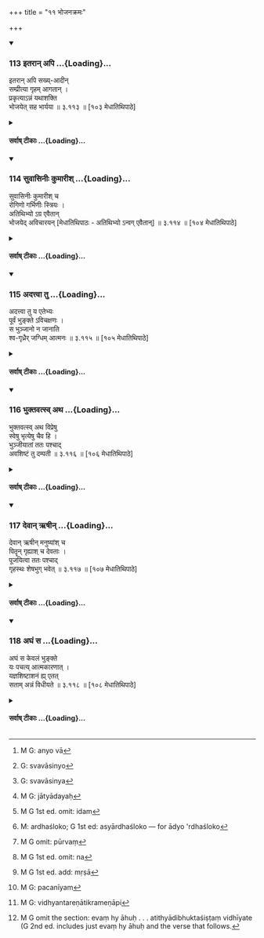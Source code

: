 +++
title = "११ भोजनक्रमः"

+++
<div class="js_include" includetitle="true" newlevelforh1="3" unfilled url="/kalpAntaram/smRtiH/manuH/vishvAsa-prastutiH/03/113_itarAn_api.md">
<details open><summary><h3>113 इतरान् अपि ...{Loading}...</h3></summary>

इतरान् अपि सख्य्-आदीन्  
सम्प्रीत्या गृहम् आगतान् ।  
प्रकृत्याऽन्नं यथाशक्ति  
भोजयेत् सह भार्यया  ॥ ३.११३ ॥ [१०३ मेधातिथिपाठे]
</details>
</div>
<div class="js_include collapsed" newlevelforh1="4" title="सर्वाष् टीकाः" unfilled url="/kalpAntaram/smRtiH/manuH/sarvASh_TIkAH/03/113_itarAn_api.md">
<details><summary><h4>सर्वाष् टीकाः ...{Loading}...</h4></summary>
<details><summary>गङ्गानथ-मूलानुवादः</summary>

Others also, friends and the rest, that may come to his house out of affection, he should feed on food specially prepared, to the best of his ability, together with his wife.—(113)
</details>
<details><summary>मेधातिथिः</summary>

**सखा** मित्रं स **आदिर्** येषाम् । **आदि**शब्दः प्रकारे ज्ञातिबन्धुसंगतसहाध्यायिप्रभृतीन् गृह्णाति, गुरुवर्जम् । **संप्रीत्यागतान्** । अतिथेर् धर्मस्य प्रकृतत्वान् निषेधार्थं संप्रीतिग्रहणम् । तान् **भोजयेत्** । **प्रकृत्य** प्रकर्षेणान्नं कृत्वा संस्कृत्य । **यथाशक्तीति** उपलक्षणार्थः शक्तिशब्दः । यावती शक्तिर् यादृशं च यो ऽर्हति तम् उद्दिश्य तादृश एव संस्कारः कर्तव्यः । **भार्यया सह** । यो भर्तुर् भोजनकालः स एव भार्याया अपि, पृथक् तस्या भोजनकालस्याभावात् । एवं ह्य् उक्तम् "अवशिष्टं तु दम्पती" इति (म्ध् ३.१०६) । महाभारते पत्युर् ऊर्ध्वं भार्याया भोजनं दर्शितम् । द्रौपदीसत्यभामासंवादे (म्भ् ३.२२२) द्रौपद्या स्त्रीधर्मान् कथयन्त्योक्तम्- "सर्वेषु पतिषु भुक्तवत्सु शेषान्नम् अश्नामि" । पतिशेषान्नभोजनं स्त्रीणां धर्मः । तस्मान् न भार्याभोजनकाले सख्यादीनां भोजनं विधीयते । नाप्य् एकपात्राशनं **सहा**र्थः । किं तर्हि नैकाकिनस् ते भोजयितव्याः । अपि तु भार्यापि तत्र भुञ्जीत । ततश् च "अवशिष्टं तु दम्पती" (म्ध् ३.१०६) इति तद् अत्र बाध्यते । यदि पत्युः कश्चिद् अभ्यर्हितः प्रतीक्ष्यः स्याद् अरुच्या वा[^१८५] न भुञ्जीत, तदा भार्या तद्देशे भुञ्जीत । एवं सौहार्दं प्रकाशितं भविष्यति ॥ ३.१०३ ॥


[^१८५]:
     M G: anyo vā
</details>
<details><summary>गङ्गानथ-भाष्यानुवादः</summary>

‘*Friend*’— Companion; they of whom the friend is the first. The term
‘*and the rest*’ connotes *kind*, and includes relations, associates,
class-fellows, and so forth;—all except the Teacher.

‘*That may come out of affection*,’—The context pertaining to the
*guest*, the term ‘*affection*,’ has been added with a view to preclude
that character.

‘*He should feed them*.’

‘*Specially prepared*’—Having cooked the food with special care.

‘*To the best of his ability*;’—the term ‘ability’ is meant to be merely
illustrative; the meaning is that the cooking and the seasoning should
be in accordance with the man’s own ability, and also according to what
each guest may deserve.

‘*Together with his wife*’—the time for the wife’s eating is the same as
the husband’s; no time being laid down specifically for the wife; all
that is said is that ‘the husband and Wife should eat the remnant’
(verse 116). In the Mahābhārata, however, it is shown that the wife eats
after the husband: In the course of conversation between Draupadī and
Satyabhāmā, Draupadī, describing the duties of the wife, has said—‘after
all my husbands have eaten, I eat what is left’. The eating of food left
by the husband is among the wife’s duties. Hence, what is here laid down
is not that the Friend and others should eat at the time that, the wife
eats; nor does the phrase ‘*along with*’ mean that, they are to eat out
of the same dish. All that is, meant is that they should not be fed
alone; the housewife also should eat there. This might go against the
rule that ‘the husband and wife should eat what is left,’ What is meant
is that if some respectable person is to be waited for, or if the
husband feels disinclined to eat, then the husband may not eat with the
Friend, etc., and in his place his wife should eat; this will bear
testimony to his friendly feelings towards the diners.—(113)
</details>
<details><summary>गङ्गानथ-टिप्पन्यः</summary>

This verse is quoted without comment in *Parāśaramādhava* (Ācāra, p.
394);—and in *Aparārka* (p. 154) as laying down the treatment to be
accorded to such relations and friends as happen to arrive after the
Householder himself has eaten,—and as implying that the wife should eat
*after* the husband has eaten.
</details>
<details><summary>गङ्गानथ-तुल्य-वाक्यानि</summary>

*Viṣṇu* (67.38).—\[Reproduces Manu.\]

*Yājñavalkya* (1.108).—‘He shall also feed such friends and relations as
may arrive at the time.’
</details>
<details><summary>Bühler</summary>

113	Even to others, personal friends and so forth, who have come to his house out of affection, he may give food, garnished (with seasoning) according to his ability, (at the same time) with his wife.
</details>
</details>
</div>
<div class="js_include" includetitle="true" newlevelforh1="3" unfilled url="/kalpAntaram/smRtiH/manuH/vishvAsa-prastutiH/03/114_suvAsinIH_kumArIsh.md">
<details open><summary><h3>114 सुवासिनीः कुमारीश् ...{Loading}...</h3></summary>

सुवासिनीः कुमारीश् च  
रोगिणो गर्भिणीः स्त्रियः ।  
अतिथिभ्यो ऽग्र एवैतान्  
भोजयेद् अविचारयन् [मेधातिथिपाठः - अतिथिभ्यो ऽन्वग् एवैतान्]  ॥ ३.११४ ॥ [१०४ मेधातिथिपाठे]
</details>
</div>
<div class="js_include collapsed" newlevelforh1="4" title="सर्वाष् टीकाः" unfilled url="/kalpAntaram/smRtiH/manuH/sarvASh_TIkAH/03/114_suvAsinIH_kumArIsh.md">
<details><summary><h4>सर्वाष् टीकाः ...{Loading}...</h4></summary>
<details><summary>गङ्गानथ-मूलानुवादः</summary>

Newly married girls, maidens, sick persons and pregnant women,—these he should, without hesitation, feed immediately after the guests.—(114)
</details>
<details><summary>मेधातिथिः</summary>

[^१८७]:
     M G 1st ed.: 'gra

सुवासिन्यो[^१८८] वध्वो नवोढा स्त्रियः स्नुषा दुहितरश् च । <u>अन्ये</u> तु "जीवच्छ्वशुरा जीवत्पितृकाश् च प्रसूता अपि सुवासिन्य[^१८९] उच्यन्ते" इत्य् आहुः । **अतिथिभ्यो ऽन्वग् एवैतान्** अनुगतान् एव भोजयेत् । प्रारब्धभोजनेष्व् एवातिथिषु तत्समकालं भोजयेत् । <u>अन्ये</u> त्व् "अग्र" इति पठन्ति । **अविचारयन्** । कथम् अतिथिष्व् अभोजितेषु बाला भुञ्जत इत्य् एवं विचिक्त्सा न कर्तव्या ॥ ३.१०४ ॥


[^१८९]:
     G: svavāsinya


[^१८८]:
     G: svavāsinyo
</details>
<details><summary>गङ्गानथ-भाष्यानुवादः</summary>

The term ‘*Suvāsinī*’ stands for newly married girls, daughters as well
as daughters-in-law. Others have held that ‘girls whose father-in-law
and father are both living are called *Suvāsinī*, even after they have
given birth to children.’

‘*These......immediately after the guests*’—in continuation of them—‘*he
should feed*.’ That is, as soon as the guests have commenced eating,
they should be fed at the same time.

Others read ‘*agre*’ ‘*before*’ (the guests).

‘*Without hesitation*’—*i.e*., he should not entertain any doubt as to
the propriety of feeding youngsters before the guests have eaten.—(114)
</details>
<details><summary>गङ्गानथ-टिप्पन्यः</summary>

‘*Suvāsinīḥ*’—‘Newly married girls *i.e*., daughters and
daughters-in-law’ (Medhātithi);—‘women whose fathers and fathers-in-law
are living, even though they may have got children’ (‘others,’ quoted by
Medhātithi).

‘*Agre*’—‘Before (the guests)’ (Kullūka);—Medhātithi adopts the reading
‘*anvak*’ and explains it to mean ‘along with (the guests)’; and not as
‘even if they come later,’ as Hopkins interprets him.

This verse is quoted in *Vīramitrodaya* (Āhnika, p. 455), which explains
‘*agre*’ as ‘first’;—and in *Aparārka* (p. 147).
</details>
<details><summary>गङ्गानथ-तुल्य-वाक्यानि</summary>

*Viṣṇu* (67.39).—\[Reproduces Manu, but using the singular number
throughout the first half.\]

*Gautama* (5.26).—‘First he shall feed the guests, the young boys, the
sick, the woman with child, the newly-married girls, the old and the
dependents.’

*Baudhāyana* (2.7.19).—‘They quote here the following text:—First of all
he shall feed the guests, after them the woman with child, then the
boys, the old persons, the weak and the sick.’

*Āpastamba-Dharmasūtra* (2.4.12).—‘The boys, the old, those suffering
from disease, women with child.’

*Yājñavalkya* (1.5.105).—‘Boys, newly-married girls, old persons,
pregnant women, the sick and the maidens, guests and servants,—it is
only after these have been fed that the householder and his wife shall
eat whatever is left.’

*Pāraskara* (1.9.13).—‘The younger and the older members of the family
shall take their food in the manner befitting them.’

*Viṣṇu-purāṇa* (Parāśaramādhava, p. 364).—‘Then with cooked food he
shall feed the newly married girls, the sick, the pregnant women, the
old and the young; after that he should himself eat.’

*Mārkaṇḍeya-purāṇa* (Do.).—‘Having honoured the Brāhmaṇa guests,
relations, paternal and maternal, and also persons seeking for food, he
shall feed the young and old and the sick.’
</details>
<details><summary>Bühler</summary>

114	Without hesitation he may give food, even before his guests, to the following persons, (viz.) to newly-married women, to infants, to the sick, and to pregnant women.
</details>
</details>
</div>
<div class="js_include" includetitle="true" newlevelforh1="3" unfilled url="/kalpAntaram/smRtiH/manuH/vishvAsa-prastutiH/03/115_adattvA_tu.md">
<details open><summary><h3>115 अदत्त्वा तु ...{Loading}...</h3></summary>

अदत्त्वा तु य एतेभ्यः  
पूर्वं भुङ्क्ते ऽविचक्षणः ।  
स भुञ्जानो न जानाति  
श्व-गृध्रैर् जग्धिम् आत्मनः  ॥ ३.११५ ॥ [१०५ मेधातिथिपाठे]
</details>
</div>
<div class="js_include collapsed" newlevelforh1="4" title="सर्वाष् टीकाः" unfilled url="/kalpAntaram/smRtiH/manuH/sarvASh_TIkAH/03/115_adattvA_tu.md">
<details><summary><h4>सर्वाष् टीकाः ...{Loading}...</h4></summary>
<details><summary>गङ्गानथ-मूलानुवादः</summary>

The foolish man, who eats before giving food to these, does not understand, that, in thus eating, he is himself devoured by dogs and vultures.—(115)
</details>
<details><summary>मेधातिथिः</summary>

**एतेभ्यो** ऽतिथ्यादिभ्यो भृत्यपर्यन्तेभ्यो **यो** भोजनम् **अदत्त्वा** **पूर्वं** प्रथमम् **अविचक्षणः** शास्त्रार्थम् अजानानो **भुङ्क्ते** **स श्वगृधैर्** अद्यते प्रेतः । ताम् **जग्धिम् आत्मनस्** तैः खादनं **न जानाति** । एवं हि स मन्यते मूढमतिर् अत्राहम् एव भुञ्जे, एवं तु न बुध्यते यद् ईदृशम् अशनं तत् स्वशरीरस्य **श्वगृध्रैर्** अदनम् । तत्फलत्वाद् एवम् उच्यते ॥ ३.१०५ ॥
</details>
<details><summary>गङ्गानथ-भाष्यानुवादः</summary>

‘*Before giving food to these*’—*i.e*., to those just mentioned,
beginning with the guest and ending with the servant—‘*the foolish
man*’— who does not know the law—‘*eats*’— is devoured, after death, by
dogs and vultures.

This ‘*being devoured*’—being eaten—by them, he does not understand. The
foolish man simply feels that ‘I am eating now,’ and he does not
understand that his eating in this manner means the eating of his own
body by dogs and vultures. This latter is the result of such eating;
hence it has been thus described.—(115)
</details>
<details><summary>गङ्गानथ-टिप्पन्यः</summary>

This verse is quoted in *Vīramitrodaya* (Āhnika, p. 455) without
comment; and also on p. 395, where it is explained as setting aside the
view that the *Vaiśvadeva* and *Bali* offerings should be made only once
in the morning when the man himself eats,—and as indicating the
necessity of making them both in the morning and in the evening, *even
though the man himself may not eat* at both times. There is this
difference, however, that if the man omits the offerings while he
himself eats, he incurs two sins—that of eating without offering, and
that of omitting the offerings; whereas if he drops them when he himself
does not eat, he incurs only one sin, that of omitting the offerings.
Thus on the *Ekādaśī* and other fasting days also, the said offerings
have got to be made; and food has got to be cooked for that purpose; but
in the event of his being unable to do the cooking, the offerings may be
made even with uncooked food.

This is quoted also in *Aparārka* (p. 147), which explains the second
line to mean ‘he does not understand that he is himself being devoured
by dogs and vultures’, and deduces the conclusion that it is not sinful
to eat along with the persons mentioned in the preceding verse.
</details>
<details><summary>गङ्गानथ-तुल्य-वाक्यानि</summary>

*Viṣṇu* (67.40).—\[Reproduces Manu.\]

*Baudhāyana* (2.7.20).—‘If one eats before having fed these in the
proper manner, he is himself eaten; he does not eat; though he knows not
this.’

*Baudhāyana* (3.17.18).—‘They quote the following declaration made by
the Food:—If one eats rice without offering rice to the Pitṛs, the gods,
dependents, guests and friends, he eats poison; him I devour; for him I
am Death.’

*Viṣṇu-purāṇa* (Parāśaramādhava, p. 364).—‘If one eats before these have
been fed, he eats sin, and after death, he goes to hell and is born as a
feeder on phlegm.’
</details>
<details><summary>Bühler</summary>

115	But the foolish man who eats first without having given food to these (persons) does, while he crams, not know that (after death) he himself will be devoured by dogs and vultures.
</details>
</details>
</div>
<div class="js_include" includetitle="true" newlevelforh1="3" unfilled url="/kalpAntaram/smRtiH/manuH/vishvAsa-prastutiH/03/116_bhuktavatsv_atha.md">
<details open><summary><h3>116 भुक्तवत्स्व् अथ ...{Loading}...</h3></summary>

भुक्तवत्स्व् अथ विप्रेषु  
स्वेषु भृत्येषु चैव हि ।  
भुञ्जीयातां ततः पश्चाद्  
अवशिष्टं तु दम्पती  ॥ ३.११६ ॥ [१०६ मेधातिथिपाठे]
</details>
</div>
<div class="js_include collapsed" newlevelforh1="4" title="सर्वाष् टीकाः" unfilled url="/kalpAntaram/smRtiH/manuH/sarvASh_TIkAH/03/116_bhuktavatsv_atha.md">
<details><summary><h4>सर्वाष् टीकाः ...{Loading}...</h4></summary>
<details><summary>गङ्गानथ-मूलानुवादः</summary>

After the Brāhmaṇas, his own people and servants have dined,—the husband and wife should afterwards eat what is left.—(116)
</details>
<details><summary>मेधातिथिः</summary>

**विप्रा** अतिथयः, **स्वा** ज्ञात्यादयः[^१९०] । तेषु कृतभोजनेषु तद्**अवशिष्टं** **दम्पती** जायापती अश्नीयाताम् । **पश्चात्** कदाचित् तेभ्यः कल्पयित्वा शिष्टव्यपदेशे सत्य् आदौ भोजनं स्यात् तदर्थम् उक्तं पश्चाद् इति । दम्पत्योर् भोजनकालविधानर्थम् इदम्[^१९१] । आद्यो ऽर्धश्लोको[^१९२] ऽनुवादः ॥ ३.१०६ ॥


[^१९२]:
     M: ardhaśloko; G 1st ed: asyārdhaśloko — for ādyo 'rdhaśloko


[^१९१]:
     M G 1st ed. omit: idam


[^१९०]:
     M G: jātyādayaḥ
</details>
<details><summary>गङ्गानथ-भाष्यानुवादः</summary>

‘*Brāhmaṇas*’—*i.e*., guests.

‘*His men people*’—people of the same caste, and so forth. When all
these have eaten, then ‘what is left by them,’ the husband and wife
should eat.

‘*Afterwards*’—this is added with a view to perclude the notion that a
portion of the food having been assigned to the guests and others, and
kept aside, the remainder might be called ‘what is left,’ and as such
might be eaten by the householder and his wife, even before the guests,
&c.

Half of this verse is meant to be the injunction of the time for the
husband and wife to eat; the rest of it is a purely descriptive
reference.—(116)
</details>
<details><summary>गङ्गानथ-टिप्पन्यः</summary>

This verse is quoted in *Parāśaramādhava* (Ācāra, p. 364), as laying
down the manner in which the Householder himself should take his
food;—and in *Vīramitrodaya* (Āhnika, p. 456) without comment.
</details>
<details><summary>गङ्गानथ-तुल्य-वाक्यानि</summary>

*Viṣṇu* (67.41).—\[Reproduces Manu.\]

*Āpastamba-Dharmasūtra* (2.8.2).—‘He shall eat what has been left by the
guests.’

*Yājñavalkya* (1.105).—‘The husband and wife shall eat what is left
after the guests and dependents have been fed.’

*Paraskara* (3.9.14).—‘The householder and his wife, after all the
rest.’
</details>
<details><summary>Bühler</summary>

116	After the Brahmanas, the kinsmen, and the servants have dined, the householder and his wife may afterwards eat what remains.
</details>
</details>
</div>
<div class="js_include" includetitle="true" newlevelforh1="3" unfilled url="/kalpAntaram/smRtiH/manuH/vishvAsa-prastutiH/03/117_devAn_RShIn.md">
<details open><summary><h3>117 देवान् ऋषीन् ...{Loading}...</h3></summary>

देवान् ऋषीन् मनुष्यांश् च  
पितॄन् गृह्याश् च देवताः ।  
पूजयित्वा ततः पश्चाद्  
गृहस्थः शेषभुग् भवेत्  ॥ ३.११७ ॥ [१०७ मेधातिथिपाठे]
</details>
</div>
<div class="js_include collapsed" newlevelforh1="4" title="सर्वाष् टीकाः" unfilled url="/kalpAntaram/smRtiH/manuH/sarvASh_TIkAH/03/117_devAn_RShIn.md">
<details><summary><h4>सर्वाष् टीकाः ...{Loading}...</h4></summary>
<details><summary>गङ्गानथ-मूलानुवादः</summary>

Having worshipped the gods, sages, men, the Pitṛs and the household deities, the Householder shall eat afterwards what remains.—(117)
</details>
<details><summary>मेधातिथिः</summary>

अनुवादमात्रम् इदं पूर्वस्य पञ्चयज्ञानुष्ठानविधेर् गृहस्थभोजनकालस्य च । 

- <u>अन्ये</u> त्व् अर्थान्तरविधानम् अपि वर्णयन्ति । पूर्वत्र जायापत्योर् एककालम् अवशिष्टभोजनं विहितम् । अनेन स्त्रिया अपोह्य पुंस एव विधीयते । ततश् च पूर्वं[^१९३] भृत्येभ्यः प्राक् पत्युर् भार्या भुञ्जीत । एवं वा कृत्वा भोजयेत् । एतद् अप्य् उपपन्नं भविष्यति । इतरथा तैः सह भार्या न भुज्ञीतेत्य् अर्थकल्पनायां तथाश्रुतपदान्वयभङ्गः स्यात् । यत् तु महाभारते दर्शनं तद्दर्शनम् एव न[^१९४] विधानम्, विधौ विकल्पयिष्यते ।


[^१९४]:
     M G 1st ed. omit: na


[^१९३]:
     M G omit: pūrvaṃ

- <u>तद् अयुक्तम्</u> अनुवादत्वाद् अस्य । न च गृहस्थ इत्य् एकवचनविरोधः, सहाधिकाराज् जायापत्योः । तत्र च सहार्थस्य प्राधान्यान् न द्विवचनापत्तिः । यथा "ब्राह्मणो ऽग्नीन् आदधीत" इति सत्य् अपि भार्यया सहाधिकारे नैकवचनं विरुध्यते । तत् कस्य हेतोः । एको हि तत्र प्रधानम् अपरो हि गुणभूतः । न च गुणः स्वसंख्याम् उपजनयितुं शक्नोति । अतः प्रधानस्यैकसंख्यत्वात्, सत्य् अपि पत्यर्थानुप्रवेशे, एकवचनम् एव युक्तम् । एक एव गृहस्थशब्दः पत्न्यां वर्तते, स च सहविवक्षायाम् । सा चैकबुद्धिविषयत्वेन प्रधानयोर् गुणयोर् वा । तस्मान् न पत्न्याः प्राक् पुंसो भोजनम् । अतः स्थितम् अनुवादो ऽयम्, प्रतिपत्तिदार्ढ्याय । 

- ये ऽपि **गृह्याश् च देवताः पूजयेद्** इत्य् अर्थवादवचनं देवतापदं मत्वा पूजयेद् इति संबन्धाद् गौणम् एवार्चाविधित्वं समर्थयन्ते । न हि मुख्यस्य देवतार्थस्य पूज्यत्वसंभवः, यजिस्तुतिसंबन्धेनैव देवतात्वस्य मुख्यत्वात् । तथा च **गृह्या** इत्य् आह । गृहे भवा गृह्याः । ताश् च प्रतिकृतय एव । न हि यागसंप्रदानभूतानां गृहसंबन्धितासिद्धिः । 

- तेषाम् अपि देवतार्थो गौणो न पूजार्थः । कुत एतत् । गृहस्थस्य या यष्टव्यास् ता गृह्या इत्य् उपपद्यते ॥ ३.१०७ ॥
</details>
<details><summary>गङ्गानथ-भाष्यानुवादः</summary>

This is a mere reiteration of the foregoing injunction of the
performance of the Five Sacrifices, and of the time for the
Householder’s eating.

Others, however, have explained this verse its actually laying down
something different: The former verse has laid down the eating of
remnants by both husband and wife; while this verse leaves aside the
woman and lays down the eating by the man alone. And from this it would
follow that the wife should eat before the servants and before also the
husband. In this way, this becomes reconciled also with what has been
said before (113) regarding ‘the feeding of friends, &c., together with
the wife.’ Otherwise, if we assumed the latter to mean that the wife
should not eat with them, we would be abandoning the most palpable
construction of the sentence. As for what has been described in the
*Mahābhārata* (regarding Draupadī eating *after* her husbands), that is
a mere description, not an injunction. Even if it were an injunction, it
could only be regarded as laying down an option.

This, however, is not right; as the present verse is a mere reiteration.

Nor is there any incompatibility of the singular number in
‘*householder*’ (with the idea that both husband and wife are meant);
because in all things the Husband and wife operate conjointly; so that
their *companionship* being the prime factor, the use of the Dual member
does not become necessary. Just as in the text, ‘the Brāhmaṇa should set
up the fire,’ even though the husband and wife have got to perform the
rite jointly, yet there is no incongruity in the singular number. And
why so? Because one of the two is the principal and the other is
subordinate; and the subordinate cannot impose its number. Hence it is
that the principal being one only, though the wife also comes in in
fulfilment of her husband’s purpose, yet the singular number is the
right form to use. The single word ‘householder’ denotes the *wife*
also; and this is ip view of the joint functioning of the husband and
wife; and this is possible only when both are conceived of jointly, and
not if either both are regarded as *principal*, or both are regarded as
subordinate. From all this it follows that the wife is not to eat before
her husband; which establishes the conclusion that this verse is only a
reiteration, intended to lend strength to the conviction (arising from
the foregoing injunctions).

Some people have explained that, in the clause, ‘he should worship the
household deities,’ the term ‘deities’ is only a laudatory re-iteration;
and on account of its connection with the injunctive verb ‘should
worship,’ the sentence contains an injunction of the worshipping as a
subordinate factor. And they argue thus—“The primary denotation of the
term ‘deity’ is not compatible with the act of worshipping; as the
‘deity’ in the primary sense can only be related to the acts of
*sacrificing* and *hymning*. It is for this reason that the text has
added the epithet ‘*household*,’—which means *those in the house*; and
these can only be in the form of images. As those to whom sacrifices are
offered can have no connection with the house.”

For these people also what is to be taken in the secondary sense is the
‘*deity*,’ not the ‘worshipping.’

But why all this? The simple explanation is that the deities to whom
sacrificers offer sacrifices are called ‘*house* - *hold* deities’—(117)
</details>
<details><summary>गङ्गानथ-टिप्पन्यः</summary>

This verse is quoted in *Vīramitrodaya* (Āhnika, p. 456) without
comment;—also on p. 395, as indieating (along with verse 115) the
necessity of making the *Vaiśvadeva* and *Bali* offerings both in the
evening and in the morning;—and in *Hemādri* (Śrāddha, p. 581).
</details>
<details><summary>गङ्गानथ-तुल्य-वाक्यानि</summary>

*Viṣṇu* (67.42).—\[Reproduces Manu.\]

*Baudhāyana* (27.21).—‘One should eat the remnant left by the Pitṛs, the
gods, the dependents, the parents and the teacher; such is the
prescribed law.’
</details>
<details><summary>Bühler</summary>

117	Having honoured the gods, the sages, men, the manes, and the guardian deities of the house, the householder shall eat afterwards what remains.
</details>
</details>
</div>
<div class="js_include" includetitle="true" newlevelforh1="3" unfilled url="/kalpAntaram/smRtiH/manuH/vishvAsa-prastutiH/03/118_aghaM_sa.md">
<details open><summary><h3>118 अघं स ...{Loading}...</h3></summary>

अघं स केवलं भुङ्क्ते  
यः पचत्य् आत्मकारणात् ।  
यज्ञशिष्टाशनं ह्य् एतत्  
सताम् अन्नं विधीयते  ॥ ३.११८ ॥ [१०८ मेधातिथिपाठे]
</details>
</div>
<div class="js_include collapsed" newlevelforh1="4" title="सर्वाष् टीकाः" unfilled url="/kalpAntaram/smRtiH/manuH/sarvASh_TIkAH/03/118_aghaM_sa.md">
<details><summary><h4>सर्वाष् टीकाः ...{Loading}...</h4></summary>
<details><summary>गङ्गानथ-मूलानुवादः</summary>

He who cooks for himself eats only sin; for the eating of good mem has been described as the eating of the remains of sacrifices.—(118).
</details>
<details><summary>मेधातिथिः</summary>

पापं **केवलं स भुङ्क्ते,** हृदये निधत्ते गृह्णाति, नान्नस्य मात्राम् अपि, **यः पचेत्** पाकं कारयेद् **आत्मकारणाद्** आत्मानम् उद्दिश्य- "क्षुधितो ऽहम् इदं वा मह्यं रोचत इति तद् एव पच्यताम्" । तस्माद् अनातुरेण नात्मार्थम् अन्नं[^१९५] पाचनीयम्[^१९६] । आतुरस्य तु शरीरधारणं येनोपायेन भवति विध्यन्तरातिक्रमेणापि[^१९७] तस्याश्रयणं युक्तम्, "सर्वत एवात्मानं गोपायेत्" (ग्ध् ९.३४) इति वचनात् । एवं केचिद् अस्यार्थम् आहुः । 


[^१९७]:
     M G: vidhyantareṇātikrameṇāpi


[^१९६]:
     M G: pacanīyam


[^१९५]:
     M G 1st ed. add: mṛṣā

- <u>एतद् अयुक्तं</u> स्मृत्यन्तरविरोधात् । एवं ह्य् आहुः-

- यद् यद् इष्टतमं लोके यच् चास्य दयितं गृहे ।

- तद् तद् गुणवते देयं तद् एवाक्षयम् इच्छता ॥ (म्भ् १३.५८.७)

"दयितम्" "इष्टं" स्पृहणीयम् । यदि च न पच्येत कृतस् तादृशस्य दानसंभवः । 

- तस्माद् अयम् अस्यार्थः । तदुद्देशस् तावन् नित्यस्य पाकस्य नैव विद्यते । सुहृत्स्वजनादिष्व् आगतेषु तदुद्देशः । अन्यथा त्व् अनुद्दिष्टविशेषपाके अतिथ्यादिभ्यो दानं विधीयते । तेनैतद् उक्तं भवति । य तेभ्यो ऽदत्त्वा भुङ्क्ते तस्यायं दोषः । अथ वा सर्वस्मिन्न् अतिथ्यादिभिर् भुक्ते नात्मार्थं पुनः पाकः कर्तव्यः । तथा च वसिष्ठः- "शेषं दम्पती भुञ्जीयाताम् । सर्वोपयोगे न पुनः पाकः ।" (वध् ११.११)

- **यज्ञशिष्टाशनम्** । पूर्वस्य शेषभोजनस्य प्रशंसैव । यज्ञो ज्योतिष्टोमादिः, शिष्टम् उपयुक्तशेषम्, तस्य चैतद् अशनम् । तत्तुल्यफलम्, यत् **सतां** शास्त्रानुष्ठानपराणां गृहस्थानाम् अतिथ्यादिभुक्तशिष्टं **विधीयते**[^१९८] ॥ ३.१०८ ॥


[^१९८]:
     M G omit the section: evaṃ hy āhuḥ . . . atithyādibhuktaśiṣṭaṃ vidhīyate (G 2nd ed. includes just evaṃ hy āhuḥ and the verse that follows.
</details>
<details><summary>गङ्गानथ-भाष्यानुवादः</summary>

‘*He eats only sin*’—*i.e*., he accumulates sin in his heart; he places
that in his stomach, and not even a morsel of food;—‘*who cooks*’—gets
food prepared —‘*for himself*’—for his own eating; giving such
directions as—‘I am hungry, and I prefer such and such food; hence cook
these.’ Hence one should not have food cooked for himself, except when
he is in distress. When, one is in distress, then it is incumbent upon
him—in accordance with another injunction—to maintain his body, even at
the risk of disobeying a certain injunction; specially in view of the
law that ‘one should guard oneself against all.’

Such is the meaning attributed to this verse by some persons. But this
is not right; being contrary to another *Smṛti* text, which
says—‘whatever may be best, liked in this world, and whatever may be
most loved in the house, that should be given to the qualified person,
by one who wishes that thing to be inexhaustible.’ Now, if what is best
liked by the householder were not cooked, how could it be given to
others?

What the text means, therefore, is as follows:—So far as the daily
cooking is concerned, it is not with special reference to any person; it
is only when friends and relations turn up that special things are
cooked for them. If it were not so, then there would be no force in the
injunction of giving food to guests and others out of the food that has
not been cooked for any person in particular. What is meant is that the
evil mentioned in the verse attaches to one who eats food without
offering it to the guest, &c.—or that, in the event of all the food
cooked being eaten up by the guest and others, the

Householder shall not have more food cooked only for himself. Vaśiṣṭha
has declared—‘the Husband and wife should eat the remnant; if the whole
has been eaten, cooking should not be done again.’ (11-11-12).

‘*The eating of the remains of sacrifices*;—this is only laudatory of
the ‘eating of what is left,’ enjoined above (in 117).

‘*Sacrifice*’—the Jyotiṣṭoma and the rest.

‘*Remains*’—what is left after use.—The ‘*eating*’ of this is called
‘*yajñaśiṣṭāśanam*’. Equal to this in its effects has been described the
eating—of what remains after the feeding of the guest and others,—of all
good householders, who are intent upon the obeying of the
scriptures.—(118)
</details>
<details><summary>गङ्गानथ-टिप्पन्यः</summary>

This verse is quoted in *Vīramitrodaya* (Āhnika, p. 457) as deprecating
the conduct of the man who does not entertain guests.
</details>
<details><summary>गङ्गानथ-तुल्य-वाक्यानि</summary>

*Viṣṇu* (67.43).—\[Reproduces Manu.\]

*Baudhāyana* (2.7.16).—‘He who eats alone is entirely sinful; the food
he takes is futile.’

*Yama* (Vīramitrodaya-Āhnika, p. 457).—‘He who cooks for himself eats
sin; one should always avoid that futile cooking which is intended only
to please his own palate.’

*Paiṭhīnasi* (Vīramitrodaya-Āhnika).—‘One shall not cook for himself,
nor shall he kill animals for himself; one who cooks for the sake of
gods and for the sake of Brāhmaṇas does not become tainted with sin.’

*Jābāla* (Do.)—‘He who eats without bathing, eats dirt; he who eats
without having repeated mantras, eats pus and blood; he who eats without
having offered Homa, eats insects; and he who eats food without offering
it to others, eats poison.’
</details>
<details><summary>Bühler</summary>

118	He who prepares food for himself (alone), eats nothing but sin; for it is ordained that the food which remains after (the performance of) the sacrifices shall be the meal of virtuous men.
</details>
</details>
</div>
